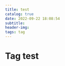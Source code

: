 ```yaml
---
title: test
catalog: true
date: 2022-09-22 18:08:54
subtitle:
header-img:
tags: tag 
---
```


# Tag test

